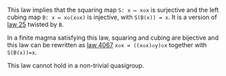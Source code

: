 This law implies that the squaring map `S: x ↦ x◇x` is surjective and the left cubing map `B: x ↦ x◇(x◇x)` is injective, with `S(B(x)) = x`.  It is a version of [law 25](https://teorth.github.io/equational_theories/implications/?25) twisted by `B`.

In a finite magma satisfying this law, squaring and cubing are bijective and this law can be rewritten as [law 4067](https://teorth.github.io/equational_theories/implications/?4067) `x◇x = ((x◇x)◇y)◇x` together with `S(B(x))=x`.

This law cannot hold in a non-trivial quasigroup.
